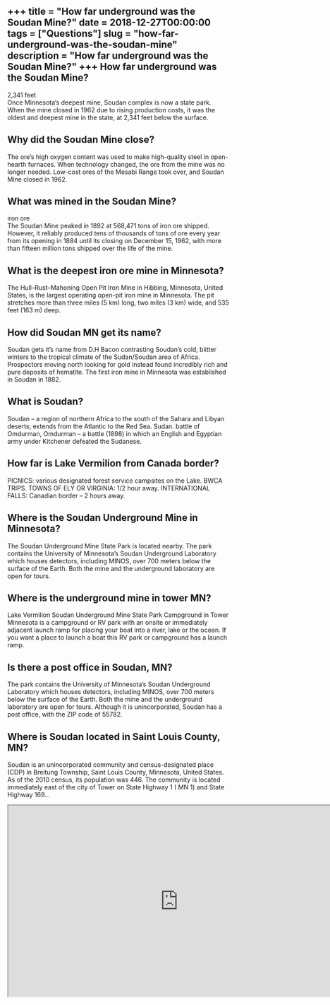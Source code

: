 +++
title = "How far underground was the Soudan Mine?"
date = 2018-12-27T00:00:00
tags = ["Questions"]
slug = "how-far-underground-was-the-soudan-mine"
description = "How far underground was the Soudan Mine?"
+++
How far underground was the Soudan Mine?
----------------------------------------

2,341 feet  
Once Minnesota’s deepest mine, Soudan complex is now a state park. When the mine closed in 1962 due to rising production costs, it was the oldest and deepest mine in the state, at 2,341 feet below the surface.

Why did the Soudan Mine close?
------------------------------

The ore’s high oxygen content was used to make high-quality steel in open-hearth furnaces. When technology changed, the ore from the mine was no longer needed. Low-cost ores of the Mesabi Range took over, and Soudan Mine closed in 1962.

What was mined in the Soudan Mine?
----------------------------------

iron ore  
The Soudan Mine peaked in 1892 at 568,471 tons of iron ore shipped. However, it reliably produced tens of thousands of tons of ore every year from its opening in 1884 until its closing on December 15, 1962, with more than fifteen million tons shipped over the life of the mine.

What is the deepest iron ore mine in Minnesota?
-----------------------------------------------

The Hull–Rust–Mahoning Open Pit Iron Mine in Hibbing, Minnesota, United States, is the largest operating open-pit iron mine in Minnesota. The pit stretches more than three miles (5 km) long, two miles (3 km) wide, and 535 feet (163 m) deep.

How did Soudan MN get its name?
-------------------------------

Soudan gets it’s name from D.H Bacon contrasting Soudan’s cold, biitter winters to the tropical climate of the Sudan/Soudan area of Africa. Prospectors moving north looking for gold instead found incredibly rich and pure deposits of hematite. The first iron mine in Minnesota was established in Soudan in 1882.

What is Soudan?
---------------

Soudan – a region of northern Africa to the south of the Sahara and Libyan deserts; extends from the Atlantic to the Red Sea. Sudan. battle of Omdurman, Omdurman – a battle (1898) in which an English and Egyptian army under Kitchener defeated the Sudanese.

How far is Lake Vermilion from Canada border?
---------------------------------------------

PICNICS: various designated forest service campsites on the Lake. BWCA TRIPS. TOWNS OF ELY OR VIRGINIA: 1/2 hour away. INTERNATIONAL FALLS: Canadian border – 2 hours away.

Where is the Soudan Underground Mine in Minnesota?
--------------------------------------------------

The Soudan Underground Mine State Park is located nearby. The park contains the University of Minnesota’s Soudan Underground Laboratory which houses detectors, including MINOS, over 700 meters below the surface of the Earth. Both the mine and the underground laboratory are open for tours.

Where is the underground mine in tower MN?
------------------------------------------

Lake Vermilion Soudan Underground Mine State Park Campground in Tower Minnesota is a campground or RV park with an onsite or immediately adjacent launch ramp for placing your boat into a river, lake or the ocean. If you want a place to launch a boat this RV park or campground has a launch ramp.

Is there a post office in Soudan, MN?
-------------------------------------

The park contains the University of Minnesota’s Soudan Underground Laboratory which houses detectors, including MINOS, over 700 meters below the surface of the Earth. Both the mine and the underground laboratory are open for tours. Although it is unincorporated, Soudan has a post office, with the ZIP code of 55782.

Where is Soudan located in Saint Louis County, MN?
--------------------------------------------------

Soudan is an unincorporated community and census-designated place (CDP) in Breitung Township, Saint Louis County, Minnesota, United States. As of the 2010 census, its population was 446. The community is located immediately east of the city of Tower on State Highway 1 ( MN 1) and State Highway 169…

<iframe allow="accelerometer; autoplay; clipboard-write; encrypted-media; gyroscope; picture-in-picture" allowfullscreen="" class="__youtube_prefs__  epyt-is-override  no-lazyload" data-no-lazy="1" data-origheight="433" data-origwidth="770" data-skipgform_ajax_framebjll="" height="433" id="_ytid_66656" loading="lazy" src="https://www.youtube.com/embed/6fSQ89g6ELA?enablejsapi=1&autoplay=0&cc_load_policy=0&cc_lang_pref=&iv_load_policy=1&loop=0&modestbranding=0&rel=1&fs=1&playsinline=0&autohide=2&theme=dark&color=red&controls=1&" title="YouTube player" width="770"></iframe>